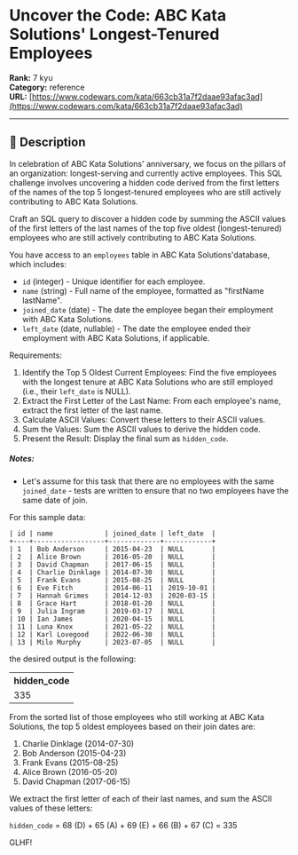 # Uncover the Code: ABC Kata Solutions' Longest-Tenured Employees

**Rank:** 7 kyu  
**Category:** reference  
**URL:** [https://www.codewars.com/kata/663cb31a7f2daae93afac3ad](https://www.codewars.com/kata/663cb31a7f2daae93afac3ad)

---

## 📝 Description

In celebration of ABC Kata Solutions' anniversary, we focus on the pillars of an organization: longest-serving and currently active employees. This SQL challenge involves uncovering a hidden code derived from the first letters of the names of the top 5 longest-tenured employees who are still actively contributing to ABC Kata Solutions.

Craft an SQL query to discover a hidden code by summing the ASCII values of the first letters of the last names of the top five oldest (longest-tenured) employees who are still actively contributing to ABC Kata Solutions.

You have access to an `employees` table in ABC Kata Solutions'database, which includes:

* `id` (integer) - Unique identifier for each employee.
* `name` (string) - Full name of the employee, formatted as "firstName lastName".
* `joined_date` (date) - The date the employee began their employment with ABC Kata Solutions.
* `left_date` (date, nullable) - The date the employee ended their employment with ABC Kata Solutions, if applicable.

Requirements:

1) Identify the Top 5 Oldest Current Employees: Find the five employees with the longest tenure at ABC Kata Solutions who are still employed (i.e., their `left_date` is NULL).
2) Extract the First Letter of the Last Name: From each employee's name, extract the first letter of the last name.
3) Calculate ASCII Values: Convert these letters to their ASCII values.
4) Sum the Values: Sum the ASCII values to derive the hidden code.
5) Present the Result: Display the final sum as `hidden_code`.

##### Notes:

*  Let's assume for this task that there are no employees with the same `joined_date` - tests are written to ensure that no two employees have the same date of join. 

For this sample data:

```
| id | name             | joined_date | left_date  |
+----+------------------+-------------+------------+
| 1  | Bob Anderson     | 2015-04-23  | NULL       |
| 2  | Alice Brown      | 2016-05-20  | NULL       |
| 3  | David Chapman    | 2017-06-15  | NULL       |
| 4  | Charlie Dinklage | 2014-07-30  | NULL       |
| 5  | Frank Evans      | 2015-08-25  | NULL       |
| 6  | Eve Fitch        | 2014-06-11  | 2019-10-01 |
| 7  | Hannah Grimes    | 2014-12-03  | 2020-03-15 |
| 8  | Grace Hart       | 2018-01-20  | NULL       |
| 9  | Julia Ingram     | 2019-03-17  | NULL       |
| 10 | Ian James        | 2020-04-15  | NULL       |
| 11 | Luna Knox        | 2021-05-22  | NULL       |
| 12 | Karl Lovegood    | 2022-06-30  | NULL       |
| 13 | Milo Murphy      | 2023-07-05  | NULL       |
```

the desired output is the following:

<table><!----><tr><th>hidden_code</th></tr><tr><td>335</td></tr></table>

From the sorted list of those employees who still working at ABC Kata Solutions, the top 5 oldest employees based on their join dates are:

1) Charlie Dinklage (2014-07-30)
2) Bob Anderson (2015-04-23)
3) Frank Evans (2015-08-25)
4) Alice Brown (2016-05-20)
5) David Chapman (2017-06-15)

We extract the first letter of each of their last names, and sum the ASCII values of these letters:

`hidden_code` = 68 (D) + 65 (A) + 69 (E) + 66 (B) + 67 (C) = 335

GLHF!
